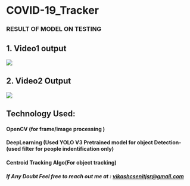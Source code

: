 # COVID-19_Tracker
### RESULT OF MODEL ON TESTING 
## 1. Video1 output

![](https://github.com/vikashnitjsr/COVID-19_Tracker/blob/master/ezgif.com-video-to-gif(1).gif)


## 2. Video2 Output

![](https://github.com/vikashnitjsr/COVID-19_Tracker/blob/master/output.gif)


## Technology Used:
#### OpenCV (for frame/image processing )
#### DeepLearning (Used YOLO V3 Pretrained model for object Detection-(used filter for people indentification only)
#### Centroid Tracking Algo(For object  tracking)

##### If Any Doubt Feel free to reach out me at : vikashcsenitjsr@gmail.com 
